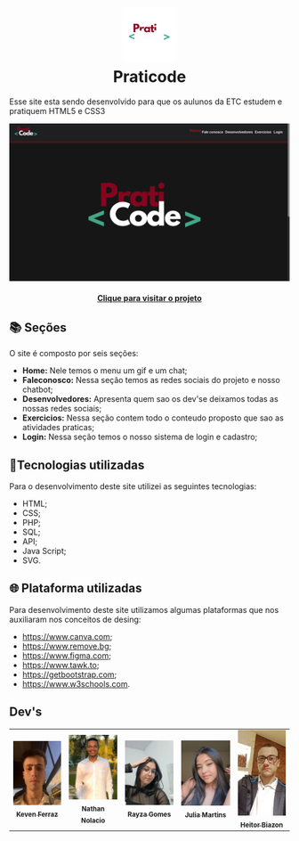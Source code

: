 <h1 align="center">
 <img src="view/_img/Logo-SemFundo.png" width="100px;" alt="Logo"/>
  <br>
    Praticode
</h1>

Esse site esta sendo desenvolvido para que os aulunos da ETC estudem e pratiquem HTML5 e CSS3

![Resultado final do projeto](view/_img/Menu-Prati.png)

<h4 align="center">
 <a href="https://praticode.com">Clique para visitar o projeto</a>
</h4>

## 📚 Seções

O site é composto por seis seções:

- **Home:** Nele temos o menu um gif e um chat;
- **Faleconosco:** Nessa seção temos as redes sociais do projeto e nosso chatbot;
- **Desenvolvedores:** Apresenta quem sao os dev'se deixamos todas as nossas redes sociais;
- **Exercicios:** Nessa seção contem todo o conteudo proposto que sao as atividades praticas;
- **Login:** Nessa seção temos o nosso sistema de login e cadastro;

## 📂Tecnologias utilizadas

Para o desenvolvimento deste site utilizei as seguintes tecnologias:

- HTML;
- CSS;
- PHP;
- SQL;
- API;
- Java Script;
- SVG.

## 🌐 Plataforma utilizadas
Para desenvolvimento deste site utilizamos algumas plataformas que nos auxiliaram nos conceitos de desing:

- https://www.canva.com;
- https://www.remove.bg;
- https://www.figma.com;
- https://www.tawk.to;
- https://getbootstrap.com;
- https://www.w3schools.com.
  
<h2>Dev's</h2>

<table>
  <tr>
    <td align="center">
      <a href="https://github.com/Kevenferraz39">
          <img src="view/_img/eu.jpeg" width="100px;" alt="Foto do Keven Ferraz"/><br>
        <sub>
          <b>Keven Ferraz</b>
        </sub>
      </a>
    </td>
    <td align="center">
      <a href="https://github.com/nathannolacio">
          <img src="view/_img/nathan.jpeg" width="100px;" alt="Foto do Nathan "/><br>
        <sub>
          <b>Nathan Nolacio</b>
        </sub>
      </a>
    </td>
    <td align="center">
      <a href="https://github.com/RayzaDSbr">
          <img src="view/_img/Rayza.jpeg" width="100px;" alt="Foto do Rayza"/><br>
        <sub>
          <b>Rayza Gomes</b>
        </sub>
      </a>
    </td>
     <td align="center">
      <a href="https://github.com/.....">
          <img src="view/_img/julia.jpeg" width="100px;" alt="Foto do Julia"/><br>
        <sub>
          <b>Julia Martins</b>
        </sub>
      </a>
    </td>
     <td align="center">
      <a href="https://github.com/HeitorBiazon">
          <img src="view/_img/heitor.jpeg" width="100px;" alt="Foto do Heitor"/><br>
        <sub>
          <b>Heitor Biazon</b>
        </sub>
      </a>
    </td>
  </tr>
</table>
